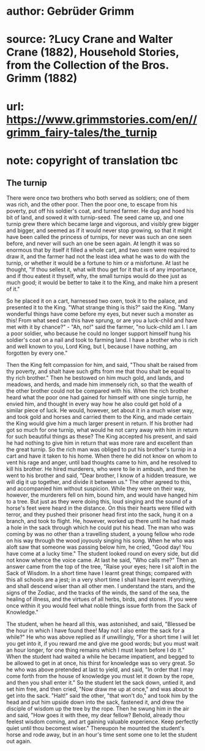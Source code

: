 # author: Gebrüder Grimm
# source: ?Lucy Crane and Walter Crane (1882), Household Stories, from the Collection of the Bros. Grimm (1882)
# url: https://www.grimmstories.com/en//grimm_fairy-tales/the_turnip
# note: copyright of translation tbc

## The turnip 

There were once two brothers who both served as soldiers; one of them
was rich, and the other poor. Then the poor one, to escape from his
poverty, put off his soldier's coat, and turned farmer. He dug and hoed
his bit of land, and sowed it with turnip-seed. The seed came up, and
one turnip grew there which became large and vigorous, and visibly grew
bigger and bigger, and seemed as if it would never stop growing, so that
it might have been called the princess of turnips, for never was such an
one seen before, and never will such an one be seen again.
At length it was so enormous that by itself it filled a whole cart, and
two oxen were required to draw it, and the farmer had not the least idea
what he was to do with the turnip, or whether it would be a fortune to
him or a misfortune. At last he thought, "If thou sellest it, what wilt
thou get for it that is of any importance, and if thou eatest it
thyself, why, the small turnips would do thee just as much good; it
would be better to take it to the King, and make him a present of it."

So he placed it on a cart, harnessed two oxen, took it to the palace,
and presented it to the King. "What strange thing is this?" said the
King. "Many wonderful things have come before my eyes, but never such a
monster as this! From what seed can this have sprung, or are you a
luck-child and have met with it by chance?" - "Ah, no!" said the
farmer, "no luck-child am I. I am a poor soldier, who because he could
no longer support himself hung his soldier's coat on a nail and took to
farming land. I have a brother who is rich and well known to you, Lord
King, but I, because I have nothing, am forgotten by every one."

Then the King felt compassion for him, and said, "Thou shalt be raised
from thy poverty, and shalt have such gifts from me that thou shalt be
equal to thy rich brother." Then he bestowed on him much gold, and
lands, and meadows, and herds, and made him immensely rich, so that the
wealth of the other brother could not be compared with his. When the
rich brother heard what the poor one had gained for himself with one
single turnip, he envied him, and thought in every way how he also could
get hold of a similar piece of luck. He would, however, set about it in
a much wiser way, and took gold and horses and carried them to the King,
and made certain the King would give him a much larger present in
return. If his brother had got so much for one turnip, what would he not
carry away with him in return for such beautiful things as these? The
King accepted his present, and said he had nothing to give him in return
that was more rare and excellent than the great turnip. So the rich man
was obliged to put his brother's turnip in a cart and have it taken to
his home. When there he did not know on whom to vent his rage and anger,
until bad thoughts came to him, and he resolved to kill his brother. He
hired murderers, who were to lie in ambush, and then he went to his
brother and said, "Dear brother, I know of a hidden treasure, we will
dig it up together, and divide it between us." The other agreed to
this, and accompanied him without suspicion. While they were on their
way, however, the murderers fell on him, bound him, and would have
hanged him to a tree. But just as they were doing this, loud singing and
the sound of a horse's feet were heard in the distance. On this their
hearts were filled with terror, and they pushed their prisoner head
first into the sack, hung it on a branch, and took to flight. He,
however, worked up there until he had made a hole in the sack through
which he could put his head. The man who was coming by was no other than
a travelling student, a young fellow who rode on his way through the
wood joyously singing his song. When he who was aloft saw that someone
was passing below him, he cried, "Good day! You have come at a lucky
time." The student looked round on every side, but did not know whence
the voice came. At last he said, "Who calls me?" Then an answer came
from the top of the tree, "Raise your eyes; here I sit aloft in the
Sack of Wisdom. In a short time have I learnt great things; compared
with this all schools are a jest; in a very short time I shall have
learnt everything, and shall descend wiser than all other men. I
understand the stars, and the signs of the Zodiac, and the tracks of the
winds, the sand of the sea, the healing of illness, and the virtues of
all herbs, birds, and stones. If you were once within it you would feel
what noble things issue forth from the Sack of Knowledge."

The student, when he heard all this, was astonished, and said, "Blessed
be the hour in which I have found thee! May not I also enter the sack
for a while?" He who was above replied as if unwillingly, "For a short
time I will let you get into it, if you reward me and give me good
words; but you must wait an hour longer, for one thing remains which I
must learn before I do it." When the student had waited a while he
became impatient, and begged to be allowed to get in at once, his thirst
for knowledge was so very great. So he who was above pretended at last
to yield, and said, "In order that I may come forth from the house of
knowledge you must let it down by the rope, and then you shall enter
it." So the student let the sack down, untied it, and set him free, and
then cried, "Now draw me up at once," and was about to get into the
sack. "Halt!" said the other, "that won't do," and took him by the
head and put him upside down into the sack, fastened it, and drew the
disciple of wisdom up the tree by the rope. Then he swung him in the air
and said, "How goes it with thee, my dear fellow? Behold, already thou
feelest wisdom coming, and art gaining valuable experience. Keep
perfectly quiet until thou becomest wiser." Thereupon he mounted the
student's horse and rode away, but in an hour's time sent some one to
let the student out again.
